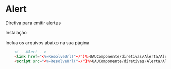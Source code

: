 # Alert
Diretiva para emitir alertas

Instalação

Inclua os arquivos abaixo na sua página

```html
    <!-- Alert -->
    <link href="<%=ResolveUrl("~/")%>UAUComponente/diretivas/Alerta/AlertaStyle.css" rel="stylesheet" />
    <script src="<%=ResolveUrl("~/")%>UAUComponente/diretivas/Alerta/AlertaDirective.js"></script>
```
